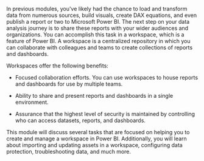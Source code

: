 In previous modules, you've likely had the chance to load and transform data from numerous sources, build visuals, create DAX equations, and even publish a report or two to Microsoft Power BI. The next step on your data analysis journey is to share these reports with your wider audiences and organizations. You can accomplish this task in a workspace, which is a feature of Power BI. A workspace is a centralized repository in which you can collaborate with colleagues and teams to create collections of reports and dashboards.

Workspaces offer the following benefits:

-   Focused collaboration efforts. You can use workspaces to house reports and dashboards for use by multiple teams.

-   Ability to share and present reports and dashboards in a single environment.

-   Assurance that the highest level of security is maintained by controlling who can access datasets, reports, and dashboards.

This module will discuss several tasks that are focused on helping you to create and manage a workspace in Power BI. Additionally, you will learn about importing and updating assets in a workspace, configuring data protection, troubleshooting data, and much more.
